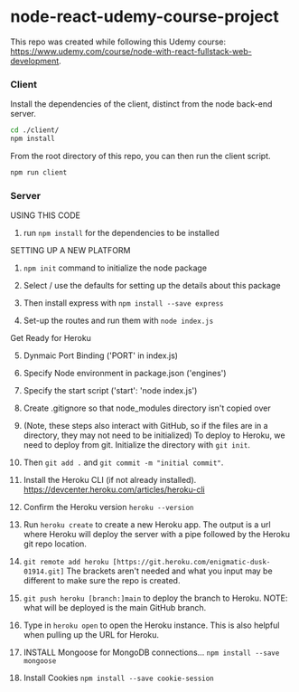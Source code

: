# node-react-udemy-course-project

This repo was created while following this Udemy course: https://www.udemy.com/course/node-with-react-fullstack-web-development.

### Client

Install the dependencies of the client, distinct from the node back-end server.

```sh
cd ./client/
npm install
```

From the root directory of this repo, you can then run the client script.

```sh
npm run client
```

### Server

USING THIS CODE

1. run `npm install` for the dependencies to be installed

SETTING UP A NEW PLATFORM

1. `npm init` command to initialize the node package

2. Select / use the defaults for setting up the details about this package

3. Then install express with `npm install --save express`

4. Set-up the routes and run them with `node index.js`

Get Ready for Heroku

5. Dynmaic Port Binding ('PORT' in index.js)

6. Specify Node environment in package.json ('engines')

7. Specify the start script ('start': 'node index.js')

8. Create .gitignore so that node_modules directory isn't copied over

9. (Note, these steps also interact with GitHub, so if the files are in a directory, they may not need to be initialized) To deploy to Heroku, we need to deploy from git. Initialize the directory with `git init`.

10. Then `git add .` and `git commit -m "initial commit"`.

11. Install the Heroku CLI (if not already installed). https://devcenter.heroku.com/articles/heroku-cli

12. Confirm the Heroku version `heroku --version`

13. Run `heroku create` to create a new Heroku app. The output is a url where Heroku will deploy the server with a pipe followed by the Heroku git repo location.

14. `git remote add heroku [https://git.heroku.com/enigmatic-dusk-01914.git]` The brackets aren't needed and what you input may be different to make sure the repo is created.

15. `git push heroku [branch:]main` to deploy the branch to Heroku. NOTE: what will be deployed is the main GitHub branch.

16. Type in `heroku open` to open the Heroku instance. This is also helpful when pulling up the URL for Heroku.

17. INSTALL Mongoose for MongoDB connections... `npm install --save mongoose`

18. Install Cookies `npm install --save cookie-session`
